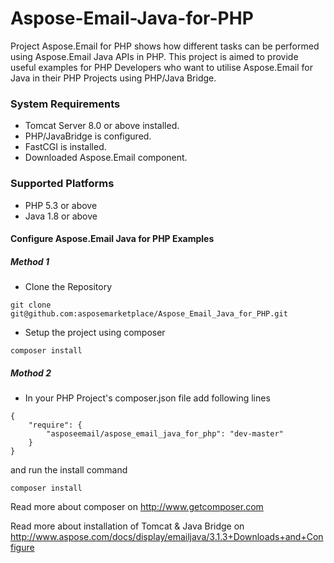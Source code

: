 # Aspose-Email-Java-for-PHP
Project Aspose.Email for PHP shows how different tasks can be performed using Aspose.Email Java APIs in PHP. This project is aimed to provide useful examples for PHP Developers who want to utilise Aspose.Email for Java in their PHP Projects using PHP/Java Bridge.

### System Requirements
* Tomcat Server 8.0 or above installed.
* PHP/JavaBridge is configured.
* FastCGI is installed.
* Downloaded Aspose.Email component.

### Supported Platforms
* PHP 5.3 or above 
* Java 1.8 or above 

#### Configure Aspose.Email Java for PHP Examples
##### Method 1
* Clone the Repository
```
git clone git@github.com:asposemarketplace/Aspose_Email_Java_for_PHP.git
```
* Setup the project using composer
```
composer install
```
##### Mothod 2
* In your PHP Project's composer.json file add following lines
```
{
    "require": {
        "asposeemail/aspose_email_java_for_php": "dev-master"
    }
}
```
and run the install command
```
composer install
```

Read more about composer on http://www.getcomposer.com

Read more about installation of Tomcat & Java Bridge on http://www.aspose.com/docs/display/emailjava/3.1.3+Downloads+and+Configure
